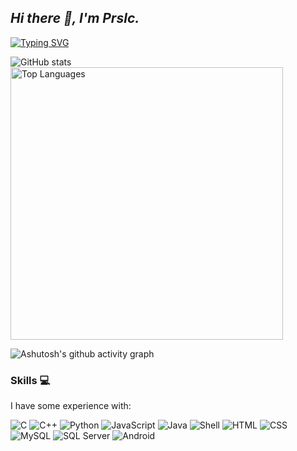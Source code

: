 <!-- Thank them 
[1] https://github.com/anuraghazra/github-readme-stats
[2] https://github.com/DenverCoder1/readme-typing-svg
[3] https://github.com/Ashutosh00710/github-readme-activity-graph
[4] https://www.peterjxl.com/Git/GitHub-Profile-Beautify/#%E5%A6%82%E4%BD%95%E5%AE%9A%E5%88%B6
[5] https://github.com/justjavac/github-dark-light-theme
[6] https://docs.github.com/zh/get-started/writing-on-github/getting-started-with-writing-and-formatting-on-github/basic-writing-and-formatting-syntax#specifying-the-theme-an-image-is-shown-to
--> 

## _Hi there 👋, I'm Prslc._

[![Typing SVG](https://readme-typing-svg.demolab.com?font=Fira+Code&pause=1500&width=435&lines=Welcome+to+my+GitHub+page;I'm+A+software+engineering+student)](https://git.io/typing-svg)

<picture>
  <source media="(prefers-color-scheme: dark)" srcset="https://github-readme-stats.vercel.app/api?username=prslc&show_icons=true&theme=tokyonight&card_width=400&hide_border=true">
  <source media="(prefers-color-scheme: light)" srcset="https://github-readme-stats.vercel.app/api?username=prslc&show_icons=true&card_width=400&hide_border=true">
  <img alt="GitHub stats" src="https://github-readme-stats.vercel.app/api?username=prslc&show_icons=true&card_width=400&hide_border=true">
</picture>

<picture>
  <source media="(prefers-color-scheme: dark)" srcset="https://github-readme-stats.vercel.app/api/top-langs/?username=prslc&layout=compact&theme=tokyonight&card_width=400"width="436&hide_border=true">
  <source media="(prefers-color-scheme: light)" srcset="https://github-readme-stats.vercel.app/api/top-langs/?username=prslc&layout=compact&card_width=400"width="436&hide_border=true">
  <img alt="Top Languages" src="https://github-readme-stats.vercel.app/api/top-langs/?username=prslc&layout=compact&card_width=400"width="436&hide_border=true">
</picture>

![Ashutosh's github activity graph](https://github-readme-activity-graph.vercel.app/graph?username=prslc&theme=github-compact&hide_border=true&bg_color=transparent)


### Skills 💻
I have some experience with:

![C](https://img.shields.io/badge/C-blue?style=flat-square&logo=c&logoColor=white)
![C++](https://img.shields.io/badge/C%2B%2B-blue?style=flat-square&logo=c%2B%2B&logoColor=white)
![Python](https://img.shields.io/badge/Python-blue?style=flat-square&logo=python&logoColor=white)
![JavaScript](https://img.shields.io/badge/JavaScript-yellow?style=flat-square&logo=javascript&logoColor=black)
![Java](https://img.shields.io/badge/Java-red?style=flat-square&logo=java&logoColor=white)
![Shell](https://img.shields.io/badge/Shell-black?style=flat-square&logo=gnu-bash&logoColor=white)
![HTML](https://img.shields.io/badge/HTML-orange?style=flat-square&logo=html5&logoColor=white)
![CSS](https://img.shields.io/badge/CSS-blue?style=flat-square&logo=css3&logoColor=white)
![MySQL](https://img.shields.io/badge/MySQL-blue?style=flat-square&logo=mysql&logoColor=white)
![SQL Server](https://img.shields.io/badge/SQL%20Server-red?style=flat-square&logo=microsoft-sql-server&logoColor=white)
![Android](https://img.shields.io/badge/Android-3DDC84?style=flat-square&logo=android&logoColor=white)
